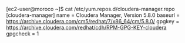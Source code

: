 [ec2-user@moroco ~]$ cat /etc/yum.repos.d/cloudera-manager.repo
[cloudera-manager]
name = Cloudera Manager, Version 5.8.0
baseurl = https://archive.cloudera.com/cm5/redhat/7/x86_64/cm/5.8.0/
gpgkey = https://archive.cloudera.com/redhat/cdh/RPM-GPG-KEY-cloudera
gpgcheck = 1
